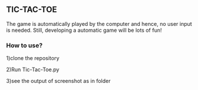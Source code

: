 <h2>TIC-TAC-TOE</h2>

The game is automatically played by the computer and hence, no user input is needed. Still, developing a automatic game will be lots of fun! 

<h3>How to use?</h3>

1)clone the repository 

2)Run Tic-Tac-Toe.py 

3)see the output of screenshot as in folder
